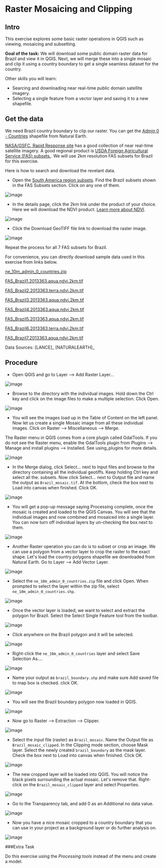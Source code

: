 Raster Mosaicing and Clipping
=============================

Intro
-----

This exercise explores some basic raster operations in QGIS such as viewing, mosaicing and subsetting.

**Goal of the task:** We will download some public domain raster data for Brazil and view it in QGIS. Next, we will merge these into a single mosaic and clip it using a country boundary to get a single seamless dataset for the country.

Other skills you will learn:

-   Searcing and downloading near real-time public domain satellite imagery.
-   Selecting a single feature from a vector layer and saving it to a new shapefile.

Get the data
------------

We need Brazil country boundary to clip our raster. You can get the [Admin 0 - Countries](http://www.naturalearthdata.com/http//www.naturalearthdata.com/download/10m/cultural/ne_10m_admin_0_countries.zip) shapefile from Natural Earth.

[NASA/GSFC, Rapid Response site](https://earthdata.nasa.gov/data/near-real-time-data/rapid-response/modis-subsets) has a good collection of near real-time satellite imagery. A good regional product is [USDA Foreign Agricultural Service (FAS) subsets.](http://lance-modis.eosdis.nasa.gov/imagery/subsets/?project=fas). We will use 2km resolution FAS subsets for Brazil for this exercise.

Here is how to search and download the revelant data.

-  Open the [South America region subsets](http://lance-modis.eosdis.nasa.gov/imagery/subsets/?area=sa). Find the Brazil subsets shown in the FAS Subsets section. Click on any one of them.

![image](../static/raster_mosaicing_and_clipping/images/1.png)

-  In the details page, click the 2km link under the product of your choice. Here we will download the NDVI product. [Learn more about NDVI](http://en.wikipedia.org/wiki/Normalized_Difference_Vegetation_Index).

![image](../static/raster_mosaicing_and_clipping/images/2.png)

-  Click the Download GeoTIFF file link to download the raster image.


![image](../static/raster_mosaicing_and_clipping/images/3.png)

Repeat the process for all 7 FAS subsets for Brazil.

For convenience, you can directly download sample data used in this exercise from links below.

[ne\_10m\_admin\_0\_countries.zip](http://www.qgisexercises.com/downloads/ne_10m_admin_0_countries.zip)

[FAS\_Brazil1.2013363.aqua.ndvi.2km.tif](http://www.qgisexercises.com/downloads/FAS_Brazil1.2013363.aqua.ndvi.2km.tif)

[FAS\_Brazil2.2013363.terra.ndvi.2km.tif](http://www.qgisexercises.com/downloads/FAS_Brazil2.2013363.terra.ndvi.2km.tif)

[FAS\_Brazil3.2013363.aqua.ndvi.2km.tif](http://www.qgisexercises.com/downloads/FAS_Brazil3.2013363.aqua.ndvi.2km.tif)

[FAS\_Brazil4.2013363.aqua.ndvi.2km.tif](http://www.qgisexercises.com/downloads/FAS_Brazil4.2013363.aqua.ndvi.2km.tif)

[FAS\_Brazil5.2013363.aqua.ndvi.2km.tif](http://www.qgisexercises.com/downloads/FAS_Brazil5.2013363.aqua.ndvi.2km.tif)

[FAS\_Brazil6.2013363.terra.ndvi.2km.tif](http://www.qgisexercises.com/downloads/FAS_Brazil6.2013363.terra.ndvi.2km.tif)

[FAS\_Brazil7.2013363.aqua.ndvi.2km.tif](http://www.qgisexercises.com/downloads/FAS_Brazil7.2013363.aqua.ndvi.2km.tif)

Data Sources: \[LANCE\]\_ \[NATURALEARTH\]\_

Procedure
---------

-  Open QGIS and go to Layer --&gt; Add Raster Layer...

![image](../static/raster_mosaicing_and_clipping/images/4.png)

-  Browse to the directory with the individual images. Hold down the Ctrl key and click on the image files to make a multiple selection. Click Open.

![image](../static/raster_mosaicing_and_clipping/images/5.png)

-  You will see the images load up in the Table of Content on the left panel. Now let us create a single Mosaic image from all these individual images. Click on Raster --&gt; Miscellaneous --&gt; Merge.

The Raster menu in QGIS comes from a core plugin called GdalTools. If you do not see the Raster menu, enable the GdalTools plugin from Plugins --&gt;
Manage and install plugins --&gt; Installed. See using\_plugins for more details.

![image](../static/raster_mosaicing_and_clipping/images/6.png)

-  In the Merge dialog, click Select... next to Input files and browse to the directory containing all the individual geotiffs. Keep holding Ctrl key and select all the. subsets. Now click Select... next to Output file and name the output as `Brazil_mosaic.tif`. At the bottom, check the box next to Load into canvas when finished. Click OK.

![image](../static/raster_mosaicing_and_clipping/images/7.png)

-  You will get a pop-up message saying Processing complete, once the mosaic is created and loaded to the QGIS Canvas. You will see that the individual images and now combined and mosaiced into a single layer. You can now turn off individual layers by un-checking the box next to them.

![image](../static/raster_mosaicing_and_clipping/images/8.png)

-  Another Raster operation you can do is to subset or crop an image. We can use a polygon from a vector layer to crop the raster to the exact shape. Let's load the country polygons shapefile we downloaded from Natural Earth. Go to Layer --&gt; Add Vector Layer.

![image](../static/raster_mosaicing_and_clipping/images/9.png)

-  Select the `ne_10m_admin_0_countries.zip` file and click Open. When prompted to select the layer within the zip file, select `ne_10m_admin_0_countries.shp`.

![image](../static/raster_mosaicing_and_clipping/images/10.png)

-  Once the vector layer is loaded, we want to select and extract the polygon for Brazil. Select the Select Single Feature tool from the toolbar.

![image](../static/raster_mosaicing_and_clipping/images/11.png)

-  Click anywhere on the Brazil polygon and it will be selected.

![image](../static/raster_mosaicing_and_clipping/images/12.png)

-  Right-click the `ne_10m_admin_0_countries` layer and select Save Selection As....

![image](../static/raster_mosaicing_and_clipping/images/13.png)

-  Name your output as `brazil_boundary.shp` and make sure Add
    saved file to map box is checked. click OK.

![image](../static/raster_mosaicing_and_clipping/images/14.png)

-  You will see the Brazil boundary polygon now loaded in QGIS.

![image](../static/raster_mosaicing_and_clipping/images/15.png)

-  Now go to Raster --&gt; Extraction --&gt; Clipper.

![image](../static/raster_mosaicing_and_clipping/images/16.png)

-  Select the input file (raster) as `Brazil_mosaic`. Name the Output file as `Brazil_mosaic_clipped`. In the Clipping mode section, choose Mask layer. Select the newly created `brazil_boundary` as the mask layer. Check the box next to Load into canvas when finished. Click OK.

![image](../static/raster_mosaicing_and_clipping/images/17.png)

-  The new cropped layer will be loaded into QGIS. You will notice the black pixels surrounding the actual mosaic. Let's remove that. Right-click on the `Brazil_mosaic_clipped` layer and select Properties.

![image](../static/raster_mosaicing_and_clipping/images/18.png)

-  Go to the Transparency tab, and add 0 as an Additional no data value.

![image](../static/raster_mosaicing_and_clipping/images/19.png)

-  Now you have a nice mosaic cropped to a country boundary that you can use in your project as a background layer or do further analysis on.

![image](../static/raster_mosaicing_and_clipping/images/20.png)

###Extra Task

Do this exercise using the *Processing tools* instead of the menu and create a model.
